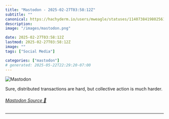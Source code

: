 ```yaml
---
title: "Mastodon - 2025-02-27T03:58:12Z"
subtitle: ""
canonical: https://hachyderm.io/users/mweagle/statuses/114073841980256121
description:
image: "/images/mastodon.png"

date: 2025-02-27T03:58:12Z
lastmod: 2025-02-27T03:58:12Z
image: ""
tags: ["Social Media"]

categories: ["mastodon"]
# generated: 2025-05-22T22:29:20-07:00
---
```

![Mastodon](/images/mastodon.png)

<p>Sure, distributed transactions are hard, but collective action is much harder.</p>


###### [Mastodon Source 🐘](https://hachyderm.io/@mweagle/114073841980256121)

___
